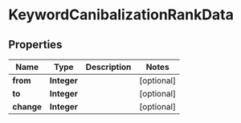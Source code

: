 # KeywordCanibalizationRankData

## Properties
Name | Type | Description | Notes
------------ | ------------- | ------------- | -------------
**from** | **Integer** |  |  [optional]
**to** | **Integer** |  |  [optional]
**change** | **Integer** |  |  [optional]
